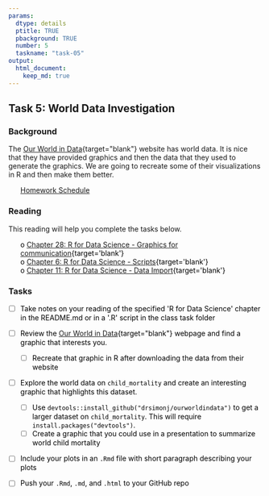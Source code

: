 ```yaml
---
params:
  dtype: details
  ptitle: TRUE
  pbackground: TRUE
  number: 5
  taskname: "task-05"
output:
  html_document:
    keep_md: true
---
```







## Task 5: World Data Investigation 
### Background 

The [Our World in Data](https://ourworldindata.org/){target="blank"} website has world data.  It is nice that they have provided graphics and then the data that they used to generate the graphics. We are going to recreate some of their visualizations in R and then make them better.


 * [Homework Schedule](../homework_schedule.html)




<style>
ul {
   color: black;
   list-style-type: none;
   list-style-position: outside;

}

</style>


### Reading

This reading will help you complete the tasks below.

* o [Chapter 28: R for Data Science - Graphics for communication](http://r4ds.had.co.nz/graphics-for-communication.html){target='blank'}
* o [Chapter 6: R for Data Science - Scripts](http://r4ds.had.co.nz/workflow-scripts.html){target='blank'}
* o [Chapter 11: R for Data Science - Data Import](http://r4ds.had.co.nz/data-import.html){target='blank'}


### Tasks


* [ ] Take notes on your reading of the specified 'R for Data Science' chapter in the README.md or in a '.R' script in the class task folder
* [ ] Review the [Our World in Data](https://ourworldindata.org/){target="blank"} webpage and find a graphic that interests you.
    * [ ] Recreate that graphic in R after downloading the data from their website
* [ ] Explore the world data on `child_mortality` and create an interesting graphic that highlights this dataset.
    * [ ] Use `devtools::install_github("drsimonj/ourworldindata")` to get a larger dataset on `child_mortality`.  This will require `install.packages("devtools")`.
    * [ ] Create a graphic that you could use in a presentation to summarize world child mortality
* [ ] Include your plots in an `.Rmd` file with short paragraph describing your plots
* [ ] Push your `.Rmd`, `.md`, and `.html` to your GitHub repo


